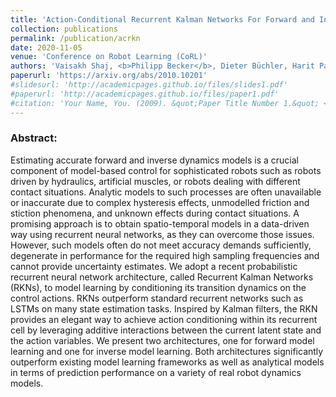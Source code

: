 ```yaml
---
title: 'Action-Conditional Recurrent Kalman Networks For Forward and Inverse Dynamics Learning'
collection: publications
permalink: /publication/acrkn
date: 2020-11-05
venue: 'Conference on Robot Learning (CoRL)'
authors: 'Vaisakh Shaj, <b>Philipp Becker</b>, Dieter Büchler, Harit Pandya, Niels van Duijkeren, C James Taylor, Marc Hanheide, Gerhard Neumann'
paperurl: 'https://arxiv.org/abs/2010.10201'
#slidesurl: 'http://academicpages.github.io/files/slides1.pdf'
#paperurl: 'http://academicpages.github.io/files/paper1.pdf'
#citation: 'Your Name, You. (2009). &quot;Paper Title Number 1.&quot; <i>Journal 1</i>. 1(1).'
---
```


<p>
<h3> Abstract: </h3>

Estimating accurate forward and inverse dynamics models is a crucial component of model-based control for sophisticated robots such as robots driven by hydraulics, artificial muscles, or robots dealing with different contact situations. Analytic models to such processes are often unavailable or inaccurate due to complex hysteresis effects, unmodelled friction and stiction phenomena, and unknown effects during contact situations. A promising approach is to obtain spatio-temporal models in a data-driven way using recurrent neural networks, as they can overcome those issues. However, such models often do not meet accuracy demands sufficiently, degenerate in performance for the required high sampling frequencies and cannot provide uncertainty estimates. We adopt a recent probabilistic recurrent neural network architecture, called Recurrent Kalman Networks (RKNs), to model learning by conditioning its transition dynamics on the control actions. RKNs outperform standard recurrent networks such as LSTMs on many state estimation tasks. Inspired by Kalman filters, the RKN provides an elegant way to achieve action conditioning within its recurrent cell by leveraging additive interactions between the current latent state and the action variables. We present two architectures, one for forward model learning and one for inverse model learning. Both architectures significantly outperform existing model learning frameworks as well as analytical models in terms of prediction performance on a variety of real robot dynamics models.
</p>